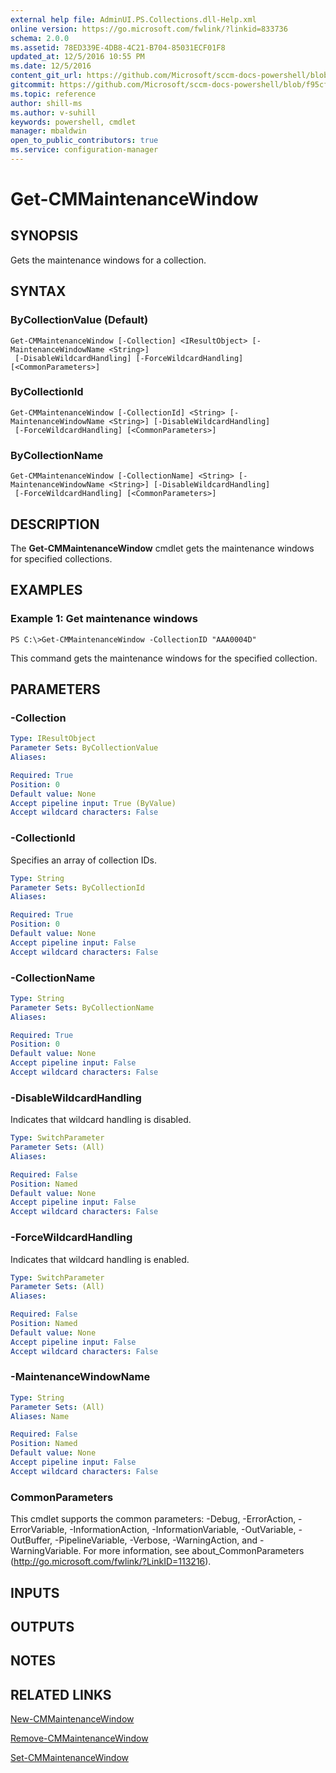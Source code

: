 ```yaml
---
external help file: AdminUI.PS.Collections.dll-Help.xml
online version: https://go.microsoft.com/fwlink/?linkid=833736
schema: 2.0.0
ms.assetid: 78ED339E-4DB8-4C21-B704-85031ECF01F8
updated_at: 12/5/2016 10:55 PM
ms.date: 12/5/2016
content_git_url: https://github.com/Microsoft/sccm-docs-powershell/blob/master/sccm-cmdlets/ConfigurationManager/vlatest/Get-CMMaintenanceWindow.md
gitcommit: https://github.com/Microsoft/sccm-docs-powershell/blob/f95cf139be40af870257194c70c82183d89f7a0c/sccm-cmdlets/ConfigurationManager/vlatest/Get-CMMaintenanceWindow.md
ms.topic: reference
author: shill-ms
ms.author: v-suhill
keywords: powershell, cmdlet
manager: mbaldwin
open_to_public_contributors: true
ms.service: configuration-manager
---
```


# Get-CMMaintenanceWindow

## SYNOPSIS
Gets the maintenance windows for a collection.

## SYNTAX

### ByCollectionValue (Default)
```
Get-CMMaintenanceWindow [-Collection] <IResultObject> [-MaintenanceWindowName <String>]
 [-DisableWildcardHandling] [-ForceWildcardHandling] [<CommonParameters>]
```

### ByCollectionId
```
Get-CMMaintenanceWindow [-CollectionId] <String> [-MaintenanceWindowName <String>] [-DisableWildcardHandling]
 [-ForceWildcardHandling] [<CommonParameters>]
```

### ByCollectionName
```
Get-CMMaintenanceWindow [-CollectionName] <String> [-MaintenanceWindowName <String>] [-DisableWildcardHandling]
 [-ForceWildcardHandling] [<CommonParameters>]
```

## DESCRIPTION
The **Get-CMMaintenanceWindow** cmdlet gets the maintenance windows for specified collections.

## EXAMPLES

### Example 1: Get maintenance windows
```
PS C:\>Get-CMMaintenanceWindow -CollectionID "AAA0004D"
```

This command gets the maintenance windows for the specified collection.

## PARAMETERS

### -Collection


```yaml
Type: IResultObject
Parameter Sets: ByCollectionValue
Aliases: 

Required: True
Position: 0
Default value: None
Accept pipeline input: True (ByValue)
Accept wildcard characters: False
```

### -CollectionId
Specifies an array of collection IDs.

```yaml
Type: String
Parameter Sets: ByCollectionId
Aliases: 

Required: True
Position: 0
Default value: None
Accept pipeline input: False
Accept wildcard characters: False
```

### -CollectionName


```yaml
Type: String
Parameter Sets: ByCollectionName
Aliases: 

Required: True
Position: 0
Default value: None
Accept pipeline input: False
Accept wildcard characters: False
```

### -DisableWildcardHandling
Indicates that wildcard handling is disabled.

```yaml
Type: SwitchParameter
Parameter Sets: (All)
Aliases: 

Required: False
Position: Named
Default value: None
Accept pipeline input: False
Accept wildcard characters: False
```

### -ForceWildcardHandling
Indicates that wildcard handling is enabled.

```yaml
Type: SwitchParameter
Parameter Sets: (All)
Aliases: 

Required: False
Position: Named
Default value: None
Accept pipeline input: False
Accept wildcard characters: False
```

### -MaintenanceWindowName


```yaml
Type: String
Parameter Sets: (All)
Aliases: Name

Required: False
Position: Named
Default value: None
Accept pipeline input: False
Accept wildcard characters: False
```

### CommonParameters
This cmdlet supports the common parameters: -Debug, -ErrorAction, -ErrorVariable, -InformationAction, -InformationVariable, -OutVariable, -OutBuffer, -PipelineVariable, -Verbose, -WarningAction, and -WarningVariable. For more information, see about_CommonParameters (http://go.microsoft.com/fwlink/?LinkID=113216).

## INPUTS

## OUTPUTS

## NOTES

## RELATED LINKS

[New-CMMaintenanceWindow](xref:ConfigurationManager/vlatest/New-CMMaintenanceWindow.md)

[Remove-CMMaintenanceWindow](xref:ConfigurationManager/vlatest/Remove-CMMaintenanceWindow.md)

[Set-CMMaintenanceWindow](xref:ConfigurationManager/vlatest/Set-CMMaintenanceWindow.md)


